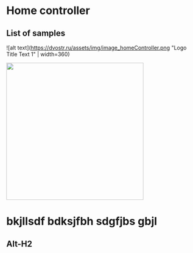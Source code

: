 Home controller
======
List of samples
-
![alt text](https://dvostr.ru/assets/img/image_homeController.png "Logo Title Text 1" | width=360)
<div><img src="https://dvostr.ru/assets/img/image_homeController.png" width="360"/></div>


bkjllsdf bdksjfbh sdgfjbs gbjl
======

  Alt-H2
------
